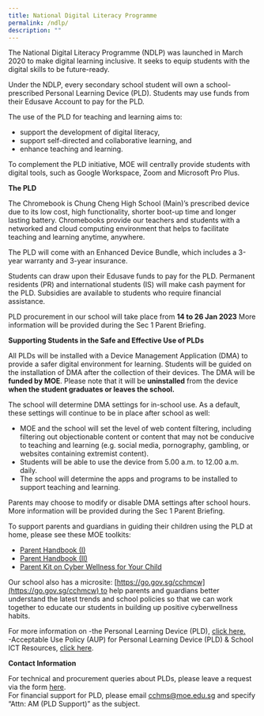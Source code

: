 ```yaml
---
title: National Digital Literacy Programme
permalink: /ndlp/
description: ""
---
```

The National Digital Literacy Programme (NDLP) was launched in March 2020 to make digital learning inclusive. It seeks to equip students with the digital skills to be future-ready. 

Under the NDLP, every secondary school student will own a school-prescribed Personal Learning Device (PLD). Students may use funds from their Edusave Account to pay for the PLD.

The use of the PLD for teaching and learning aims to:

*	support the development of digital literacy,
*	support self-directed and collaborative learning, and
*	enhance teaching and learning.

To complement the PLD initiative, MOE will centrally provide students with digital tools, such as Google Workspace, Zoom and Microsoft Pro Plus.

**The PLD**

The Chromebook is Chung Cheng High School (Main)’s prescribed device due to its low cost, high functionality, shorter boot-up time and longer lasting battery. Chromebooks provide our teachers and students with a networked and cloud computing environment that helps to facilitate teaching and learning anytime, anywhere.

The PLD will come with an Enhanced Device Bundle, which includes a 3-year warranty and 3-year insurance.

Students can draw upon their Edusave funds to pay for the PLD. Permanent residents (PR) and international students (IS) will make cash payment for the PLD. Subsidies are available to students who require financial assistance.

PLD procurement in our school will take place from **14 to 26 Jan 2023** More information will be provided during the Sec 1 Parent Briefing.

**Supporting Students in the Safe and Effective Use of PLDs**

All PLDs will be installed with a Device Management Application (DMA) to provide a safer digital environment for learning. Students will be guided on the installation of DMA after the collection of their devices. The DMA will be **funded by MOE**. Please note that it will be **uninstalled** from the device **when the student graduates or leaves the school.**
 
The school will determine DMA settings for in-school use. As a default, these settings will continue to be in place after school as well:
*	MOE and the school will set the level of web content filtering, including filtering out objectionable content or content that may not be conducive to teaching and learning (e.g. social media, pornography, gambling, or websites containing extremist content).
*	Students will be able to use the device from 5.00 a.m. to 12.00 a.m. daily.
*	The school will determine the apps and programs to be installed to support teaching and learning.

Parents may choose to modify or disable DMA settings after school hours. More information will be provided during the Sec 1 Parent Briefing.

To support parents and guardians in guiding their children using the PLD at home, please see these MOE toolkits:

*   [Parent Handbook (I)](/files/Parent-Handbook-I-on-Learning-with-a-PLD.pdf)
*   [Parent Handbook (II)](/files/Parent-Handbook-II-on-Learning-with-a-Personal-Learning-Device.pdf)
*   [Parent Kit on Cyber Wellness for Your Child](https://go.gov.sg/moe-cyber-wellness)

Our school also has a microsite: [https://go.gov.sg/cchmcw](https://go.gov.sg/cchmcw) to help parents and guardians better understand the latest trends and school policies so that we can work together to educate our students in building up positive cyberwellness habits.

For more information on 
-the Personal Learning Device (PLD), [click here.](/files/Student-Device-Information-Kit-for-CCHM-_updJan22.pdf)  
-Acceptable Use Policy (AUP) for Personal Learning Device (PLD) & School ICT Resources, [click here](/files/CCHM-AUP.pdf).

**Contact Information**

For technical and procurement queries about PLDs, please leave a request via the form [here](https://go.gov.sg/cchm-dma-pld-enquiry).  
For financial support for PLD, please email [cchms@moe.edu.sg](mailto:cchms@moe.edu.sg) and specify “Attn: AM (PLD Support)” as the subject.